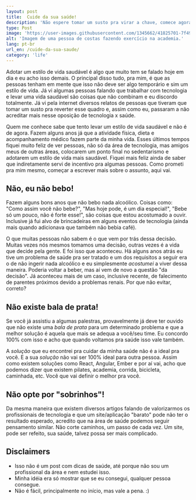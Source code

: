 ```yaml
---
layout: post
title:  Cuide da sua saúde!
description: 'Não espere tomar um susto pra virar a chave, comece agora.'
type: Post
image: 'https://user-images.githubusercontent.com/1345662/41825701-7f494e92-77f9-11e8-9d96-2863c03514f1.jpg'
alt: 'Imagem de uma pessoa de costas fazendo exercício na academia.'
lang: pt-br
url_en: /cuide-da-sua-saude/
category: 'life'
---
```


Adotar um estilo de vida saudável é algo que muito tem se falado hoje em dia e eu acho isso demais. O principal disso tudo, pra mim,  é que as pessoas tenham em mente que isso não deve ser algo temporário e sim um estilo de vida. Já vi algumas pessoas falando que trabalhar com tecnologia e levar uma vida saudável são coisas que não combinam e eu discordo totalmente. Já vi pela internet diversos relatos de pessoas que tiveram que tomar um susto pra reverter esse quadro e, assim como eu, passaram a não acreditar mais nesse oposição de tecnologia x saúde.

Quem me conhece sabe que tento levar um estilo de vida saudável e não é de agora. Fazem alguns anos já que a atividade física, dieta e acompanhamento médico fazem parte da minha vida. Esses últimos tempos fiquei muito feliz de ver pessoas, não só da área de tecnologia, mas amigos meus de outras áreas, colocarem um ponto final no sedentarismo e adotarem um estilo de vida mais saudável. Fiquei mais feliz ainda de saber que indiretamente servi de incentivo pra algumas pessoas. Como prometi pra mim mesmo, começar a escrever mais sobre o assunto, aqui vai.

## Não, eu não bebo!

Fazem alguns bons anos que não bebo nada alcoólico. Coisas como: "Como assim você não bebe?", "Mas hoje pode, é um dia especial!", "Bebe só um pouco, não é forte esse!", são coisas que estou acostumado a ouvir. Inclusive já fui alvo de brincadeiras em alguns eventos de tecnologia (ainda mais quando adicionava que também não bebia café).

O que muitas pessoas não sabem é o que vem por trás dessa decisão. Muitas vezes nós mesmos tomamos uma decisão, outras vezes é a vida que decide pela gente. E foi isso que aconteceu. Há alguns anos atrás eu tive um problema de saúde pra ser tratado e um dos requisitos a seguir era o de não ingerir nada alcoólico e eu simplesmente _acostumei_ a viver dessa maneira. Poderia voltar a beber, mas aí vem de novo a questão "da decisão". Já aconteceu mais de um caso, inclusive recente, de falecimento de parentes próximos devido a problemas renais. Por que não evitar, correto?

## Não existe bala de prata!

Se você já assistiu a algumas palestras, provavelmente já deve ter ouvido que não existe uma _bala de prata_ para um determinado problema e que a melhor solução é aquela que mais se adequa a você/seu time. Eu concordo 100% com isso e acho que quando voltamos pra saúde isso vale também.

A _solução_ que eu encontrei pra cuidar da minha saúde não é a ideal pra você. E a sua _solução_ não vai ser 100% ideal para outra pessoa. Assim como existem soluções como React, Angular, Ember e por aí vai, acho que podemos dizer que existem pilates, academia, corrida, bicicleta, caminhada, etc. Você que vai definir o melhor pra você.

## Não opte por "sobrinhos"!

Da mesma maneira que existem diversos artigos falando de valorizarmos os profissionais de tecnologia e que um site/aplicação "barato" pode não ter o resultado esperado, acredito que na área de saúde podemos seguir pensamento similar. Não corte caminhos, um passo de cada vez. Um site, pode ser refeito, sua saúde, talvez possa ser mais complicado. 

## Disclaimers

* Isso não é um post com dicas de saúde, até porque não sou um profissional da área e nem estudei isso.
* Minha idéia era só mostrar que se eu consegui, qualquer pessoa consegue.
* Não é fácil, principalmente no início, mas vale a pena. :)
